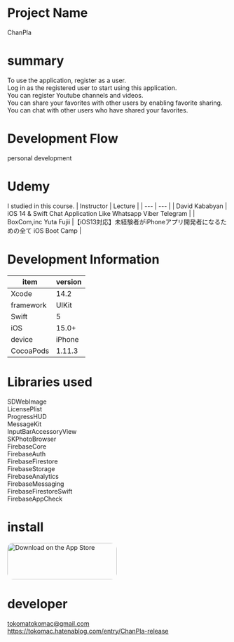 # Project Name
ChanPla

# summary
To use the application, register as a user.<br>
Log in as the registered user to start using this application.<br>
You can register Youtube channels and videos.<br>
You can share your favorites with other users by enabling favorite sharing.<br>
You can chat with other users who have shared your favorites.<br>

# Development Flow
personal development

# Udemy
I studied in this course.
| Instructor | Lecture |
| --- | --- |
| David Kababyan | iOS 14 & Swift Chat Application Like Whatsapp Viber Telegram |
| BoxCom,inc Yuta Fujii |【iOS13対応】未経験者がiPhoneアプリ開発者になるための全て iOS Boot Camp |

# Development Information
| item | version |
| --- | --- |
| Xcode | 14.2 |
| framework | UIKit |
| Swift | 5 |
| iOS | 15.0+ |
| device | iPhone |
| CocoaPods | 1.11.3 |

# Libraries used
SDWebImage<br>
LicensePlist<br>
ProgressHUD<br>
MessageKit<br>
InputBarAccessoryView<br>
SKPhotoBrowser<br>
FirebaseCore<br>
FirebaseAuth<br>
FirebaseFirestore<br>
FirebaseStorage<br>
FirebaseAnalytics<br>
FirebaseMessaging<br>
FirebaseFirestoreSwift<br>
FirebaseAppCheck<br>

# install
<a href="https://apps.apple.com/us/app/chanpla/id1635696162?itsct=apps_box_badge&amp;itscg=30200" style="display: inline-block; overflow: hidden; border-radius: 13px; width: 250px; height: 83px;"><img src="https://tools.applemediaservices.com/api/badges/download-on-the-app-store/black/ja-jp?size=250x83&amp;releaseDate=1659312000&h=c2ccaa3ca47b1c88aba377b97e69d13b" alt="Download on the App Store" style="border-radius: 13px; width: 250px; height: 83px;"></a>

# developer
tokomatokomac@gmail.com<br>
https://tokomac.hatenablog.com/entry/ChanPla-release
